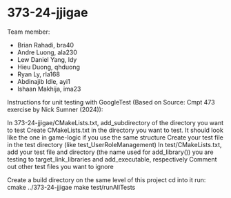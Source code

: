 # 373-24-jjigae

Team member:
- Brian Rahadi, bra40
- Andre Luong, ala230
- Lew Daniel Yang, ldy
- Hieu Duong, qhduong
- Ryan Ly, rla168
- Abdinajib Idle, ayi1
- Ishaan Makhija, ima23


Instructions for unit testing with GoogleTest (Based on Source: Cmpt 473 exercise by Nick Sumner (2024)):

In 373-24-jjigae/CMakeLists.txt, add_subdirectory of the directory you want to test
Create CMakeLists.txt in the directory you want to test. It should look like the one in game-logic if you use the same structure
Create your test file in the test directory (like test_UserRoleManagement)
In test/CMakeLists.txt, add your test file and directory (the name used for add_library()) you are testing to target_link_libraries and add_executable, respectively
Comment out other test files you want to ignore

Create a build directory on the same level of this project
cd into it
run:
cmake ../373-24-jjigae
make
test/runAllTests
